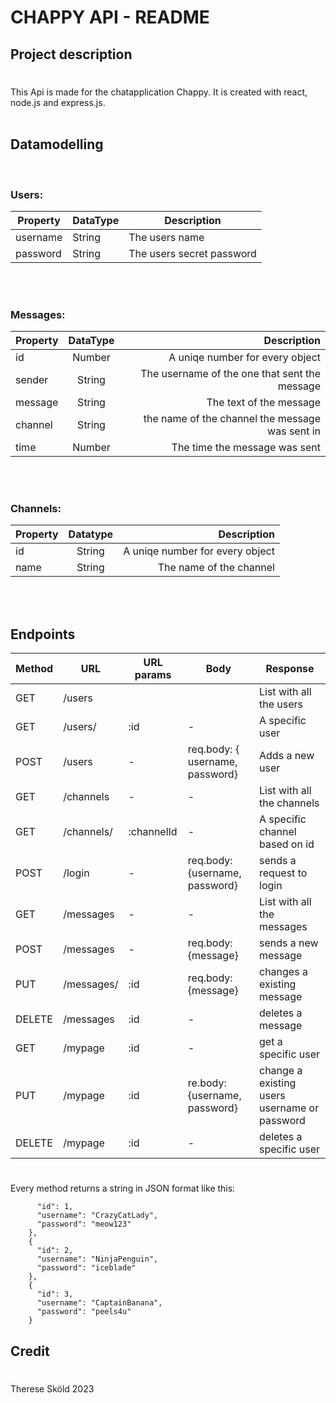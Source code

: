 # CHAPPY API - README

## Project description
#
This Api is made for the chatapplication Chappy. It is created with react, node.js and express.js.
<br><br>
## Datamodelling
<br>

### Users:
|Property|DataType|Description|
|--------|--------|-----------|
|username|String|The users name|
|password|String|The users secret password|  
<br><br>


### Messages:

|Property|DataType|Description|
|:-------|  :---: |----------:|
|id      | Number | A uniqe number for every object| 
|sender  | String | The username of the one that sent the message|
|message | String | The text of the message|
|channel | String | the name of the channel the message was sent in|
|time    | Number | The time the message was sent|
<br><br>

### Channels:

|Property|Datatype|Description|
|:-------| :-----:| ---------:|
| id     | String | A uniqe number for every object |
| name | String | The name of the channel|

<br><br>      

## Endpoints

|Method|URL   |URL params| Body| Response|
|:-----|------|----------|-----|---------|
| GET  |/users|          |     | List with all the users|
| GET  |/users/|:id|-|A specific user|
| POST |/users| - | req.body: { username, password}| Adds a new user|
| GET  | /channels|-|-| List with all the channels|
| GET  |/channels/|:channelId|-|A specific channel based on id|
| POST |/login|-|req.body: {username, password}| sends a request to login|
| GET |/messages|-|-|List with all the messages|
| POST|/messages|-|req.body: {message} | sends a new message|
| PUT |/messages/|:id| req.body: {message}| changes a existing message|
| DELETE | /messages|:id|-|deletes a message|
| GET |/mypage|:id|-|get a specific user|
| PUT |/mypage|:id|re.body: {username, password}| change a existing users username or password|
| DELETE|/mypage|:id|-|deletes a specific user|

# 
Every method returns a string in JSON format like this:

```{
      "id": 1,
      "username": "CrazyCatLady",
      "password": "meow123"
    },
    {
      "id": 2,
      "username": "NinjaPenguin",
      "password": "iceblade"
    },
    {
      "id": 3,
      "username": "CaptainBanana",
      "password": "peels4u"
    }
```
## Credit
#
Therese Sköld 2023
